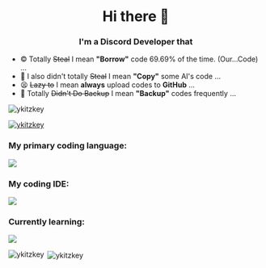 <h1 align="center">Hi there 👋</h1>
<h3 align="center">I'm a Discord Developer that</h3>

- © Totally ~~Steal~~ I mean **"Borrow"** code 69.69% of the time. (Our...Code) ...
- 🧠 I also didn't totally ~~Steal~~ I mean **"Copy"** some AI's code ...
- 😫 ~~Lazy to~~ I mean **always** upload codes to **GitHub** ...
- 🦆 Totally ~~Didn't Do Backup~~ I mean **"Backup"** codes frequently ...

<p align="left"> <img src="https://komarev.com/ghpvc/?username=ykitzkey&label=Profile%20views&color=0e75b6&style=flat" alt="ykitzkey" /> </p>

<p align="left"> <a href="https://github.com/ryo-ma/github-profile-trophy"><img src="https://github-profile-trophy.vercel.app/?username=ykitzkey" alt="ykitzkey" /></a> </p>

<p align="left">
</p>

<h3 align="left">My primary coding language:</h3>
<p align="left"><img src='https://skillicons.dev/icons?i=js,nodejs,python,html'/></p>

<h3 align="left">My coding IDE:</h3>
<p align="left"><img src='https://skillicons.dev/icons?i=vscode'/></p>

<h3 align="left">Currently learning:</h3>
<p align="left"><img src='https://skillicons.dev/icons?i=python,html,css'/></p>

<p><img align="left" src="https://github-readme-stats.vercel.app/api/top-langs?username=ykitzkey&show_icons=true&locale=en&layout=compact" alt="ykitzkey" /></p>

<p>&nbsp;<img align="center" src="https://github-readme-stats.vercel.app/api?username=ykitzkey&show_icons=true&locale=en" alt="ykitzkey" /></p>
